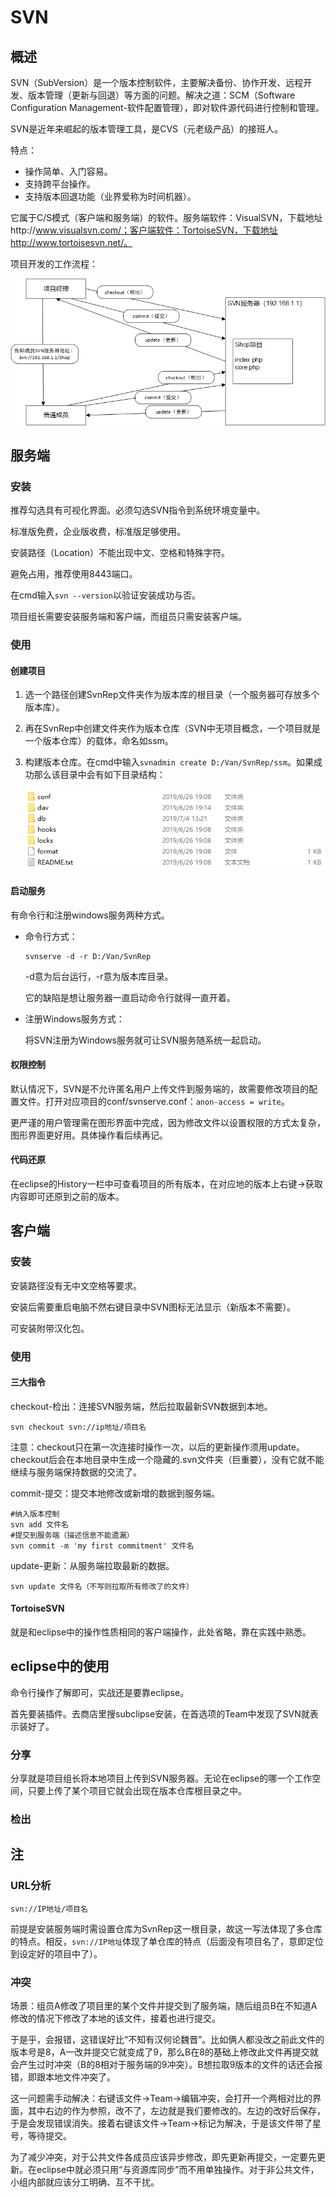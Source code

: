 # SVN

## 概述

SVN（SubVersion）是一个版本控制软件，主要解决备份、协作开发、远程开发、版本管理（更新与回退）等方面的问题。解决之道：SCM（Software Configuration Management-软件配置管理），即对软件源代码进行控制和管理。

SVN是近年来崛起的版本管理工具，是CVS（元老级产品）的接班人。

特点：

- 操作简单、入门容易。
- 支持跨平台操作。
- 支持版本回退功能（业界爱称为时间机器）。

它属于C/S模式（客户端和服务端）的软件。服务端软件：VisualSVN，下载地址http://www.visualsvn.com/；客户端软件：TortoiseSVN，下载地址http://www.tortoisesvn.net/。

项目开发的工作流程：

![svn工作流程](SVN.assets/svn工作流程.png)

## 服务端

### 安装

推荐勾选具有可视化界面。必须勾选SVN指令到系统环境变量中。

标准版免费，企业版收费，标准版足够使用。

安装路径（Location）不能出现中文、空格和特殊字符。

避免占用，推荐使用8443端口。

在cmd输入`svn --version`以验证安装成功与否。

项目组长需要安装服务端和客户端，而组员只需安装客户端。

### 使用

#### 创建项目

1. 选一个路径创建SvnRep文件夹作为版本库的根目录（一个服务器可存放多个版本库）。

2. 再在SvnRep中创建文件夹作为版本仓库（SVN中无项目概念，一个项目就是一个版本仓库）的载体，命名如ssm。

3. 构建版本仓库。在cmd中输入`svnadmin create D:/Van/SvnRep/ssm`。如果成功那么该目录中会有如下目录结构：

   ![image-20200217114511458](SVN.assets/image-20200217114511458.png)

#### 启动服务

有命令行和注册windows服务两种方式。

- 命令行方式：

  ```shell
  svnserve -d -r D:/Van/SvnRep
  ```

  -d意为后台运行，-r意为版本库目录。

  它的缺陷是想让服务器一直启动命令行就得一直开着。

- 注册Windows服务方式：

  将SVN注册为Windows服务就可让SVN服务随系统一起启动。

#### 权限控制

默认情况下，SVN是不允许匿名用户上传文件到服务端的，故需要修改项目的配置文件。打开对应项目的conf/svnserve.conf：`anon-access = write`。

更严谨的用户管理需在图形界面中完成，因为修改文件以设置权限的方式太复杂，图形界面更好用。具体操作看后续再记。

#### 代码还原

在eclipse的History一栏中可查看项目的所有版本，在对应地的版本上右键->获取内容即可还原到之前的版本。

## 客户端

### 安装

安装路径没有无中文空格等要求。

安装后需要重启电脑不然右键目录中SVN图标无法显示（新版本不需要）。

可安装附带汉化包。

### 使用

#### 三大指令

checkout-检出：连接SVN服务端，然后拉取最新SVN数据到本地。

```shell
svn checkout svn://ip地址/项目名
```

注意：checkout只在第一次连接时操作一次，以后的更新操作须用update。checkout后会在本地目录中生成一个隐藏的.svn文件夹（巨重要），没有它就不能继续与服务端保持数据的交流了。

commit-提交：提交本地修改或新增的数据到服务端。

```shell
#纳入版本控制
svn add 文件名
#提交到服务端（描述信息不能遗漏）
svn commit -m 'my first commitment' 文件名
```

update-更新：从服务端拉取最新的数据。

```shell
svn update 文件名（不写则拉取所有修改了的文件）
```

#### TortoiseSVN

就是和eclipse中的操作性质相同的客户端操作，此处省略，靠在实践中熟悉。

## eclipse中的使用

命令行操作了解即可，实战还是要靠eclipse。

首先要装插件。去商店里搜subclipse安装，在首选项的Team中发现了SVN就表示装好了。

### 分享

分享就是项目组长将本地项目上传到SVN服务器。无论在eclipse的哪一个工作空间，只要上传了某个项目它就会出现在版本仓库根目录之中。

### 检出

## 注

### URL分析

`svn://IP地址/项目名`

前提是安装服务端时需设置仓库为SvnRep这一根目录，故这一写法体现了多仓库的特点。相反，`svn://IP地址`体现了单仓库的特点（后面没有项目名了，意即定位到设定好的项目中了）。

### 冲突

场景：组员A修改了项目里的某个文件并提交到了服务端，随后组员B在不知道A修改的情况下修改了本地的该文件，接着也进行提交。

于是乎，会报错，这错误好比“不知有汉何论魏晋”。比如俩人都没改之前此文件的版本号是8，A一改并提交它就变成了9，那么B在8的基础上修改此文件再提交就会产生过时冲突（B的8相对于服务端的9冲突）。B想拉取9版本的文件的话还会报错，即跟本地文件冲突了。

这一问题需手动解决：右键该文件->Team->编辑冲突，会打开一个两相对比的界面，其中右边的作为参照，改不了，左边就是我们要修改的。左边的改好后保存，于是会发现错误消失。接着右键该文件->Team->标记为解决，于是该文件带了星号，等待提交。

为了减少冲突，对于公共文件各成员应该异步修改，即先更新再提交，一定要先更新。在eclipse中就必须只用“与资源库同步”而不用单独操作。对于非公共文件，小组内部就应该分工明确、互不干扰。

